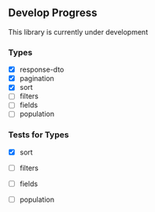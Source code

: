 ## Develop Progress
This library is currently under development

### Types
- [x] response-dto
- [x] pagination
- [x] sort
- [ ] filters
- [ ] fields
- [ ] population

### Tests for Types
- [x] sort
- [ ] filters
- [ ] fields
- [ ] population


